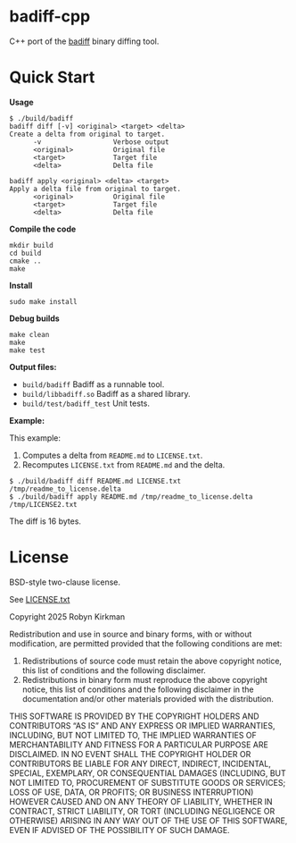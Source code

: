 # badiff-cpp

C++ port of the [badiff](https://github.com/org-badiff/badiff) binary diffing
tool.

# Quick Start

**Usage**

```
$ ./build/badiff
badiff diff [-v] <original> <target> <delta>
Create a delta from original to target.
      -v                  Verbose output
      <original>          Original file
      <target>            Target file
      <delta>             Delta file

badiff apply <original> <delta> <target>
Apply a delta file from original to target.
      <original>          Original file
      <target>            Target file
      <delta>             Delta file
```

**Compile the code**

```
mkdir build
cd build
cmake ..
make
```

**Install**

```
sudo make install
```

**Debug builds**

```
make clean
make
make test
```

**Output files:**

-   `build/badiff` Badiff as a runnable tool.
-   `build/libbadiff.so` Badiff as a shared library.
-   `build/test/badiff_test` Unit tests.

**Example:**

This example:
1.  Computes a delta from `README.md` to `LICENSE.txt`.
2.  Recomputes `LICENSE.txt` from `README.md` and the delta.

```
$ ./build/badiff diff README.md LICENSE.txt /tmp/readme_to_license.delta
$ ./build/badiff apply README.md /tmp/readme_to_license.delta /tmp/LICENSE2.txt
```

The diff is 16 bytes.

# License

BSD-style two-clause license.

See [LICENSE.txt](LICENSE.txt)

Copyright 2025 Robyn Kirkman

Redistribution and use in source and binary forms, with or without modification, are permitted provided that the following conditions are met:

1.  Redistributions of source code must retain the above copyright notice, this list of conditions and the following disclaimer.
2.  Redistributions in binary form must reproduce the above copyright notice, this list of conditions and the following disclaimer in the documentation and/or other materials provided with the distribution.

THIS SOFTWARE IS PROVIDED BY THE COPYRIGHT HOLDERS AND CONTRIBUTORS “AS IS” AND ANY EXPRESS OR IMPLIED WARRANTIES, INCLUDING, BUT NOT LIMITED TO, THE IMPLIED WARRANTIES OF MERCHANTABILITY AND FITNESS FOR A PARTICULAR PURPOSE ARE DISCLAIMED. IN NO EVENT SHALL THE COPYRIGHT HOLDER OR CONTRIBUTORS BE LIABLE FOR ANY DIRECT, INDIRECT, INCIDENTAL, SPECIAL, EXEMPLARY, OR CONSEQUENTIAL DAMAGES (INCLUDING, BUT NOT LIMITED TO, PROCUREMENT OF SUBSTITUTE GOODS OR SERVICES; LOSS OF USE, DATA, OR PROFITS; OR BUSINESS INTERRUPTION) HOWEVER CAUSED AND ON ANY THEORY OF LIABILITY, WHETHER IN CONTRACT, STRICT LIABILITY, OR TORT (INCLUDING NEGLIGENCE OR OTHERWISE) ARISING IN ANY WAY OUT OF THE USE OF THIS SOFTWARE, EVEN IF ADVISED OF THE POSSIBILITY OF SUCH DAMAGE.

